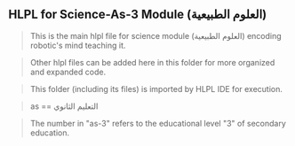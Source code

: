 ## HLPL for Science-As-3 Module (العلوم الطبيعية)
>This is the main hlpl file for science module (العلوم الطبيعية) encoding robotic's mind teaching it.

>Other hlpl files can be added here in this folder for more organized and expanded code.

>This folder (including its files) is imported by HLPL IDE for execution.

>as == التعليم الثانوي

>The number in "as-3" refers to the educational level "3" of secondary education.
